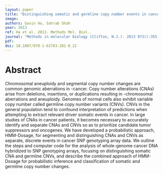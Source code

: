 ```yaml
---
layout: paper
title: "Distinguishing somatic and germline copy number events in cancer patient DNA hybridized to whole-genome SNP genotyping arrays."
image: 
authors: Gavin Ha, Sohrab Shah
year: 2013
ref: Ha et al. 2013. Methods Mol. Biol..
journal: "Methods in molecular biology (Clifton, N.J.). 2013 973():355-72"
pdf: 
doi: 10.1007/978-1-62703-281-0_22
---
```


# Abstract

Chromosomal aneuploidy and segmental copy number changes are common genomic aberrations in -cancer. Copy number alterations (CNAs) arise from deletions, insertions, or duplications resulting in -chromosomal aberrations and aneuploidy. Genomes of normal cells also exhibit variable copy number called germline copy number variants (CNVs). CNVs in the general population tend to confound interpretation of predictions when attempting to extract relevant driver somatic events in cancer. In large studies of CNAs in cancer patients, it becomes necessary to accurately identify and separate CNAs and CNVs so as to prioritize candidate tumor suppressors and oncogenes. We have developed a probabilistic approach, HMM-Dosage, for segmenting and distinguishing CNAs and CNVs as separate, discrete events in cancer SNP genotyping array data. We outline the steps and computer code for the analysis of whole-genome cancer DNA hybridized to SNP genotyping arrays, focusing on distinguishing somatic CNA and germline CNVs, and describe the combined approach of HMM-Dosage for probabilistic inference and classification of somatic and germline copy number changes.

